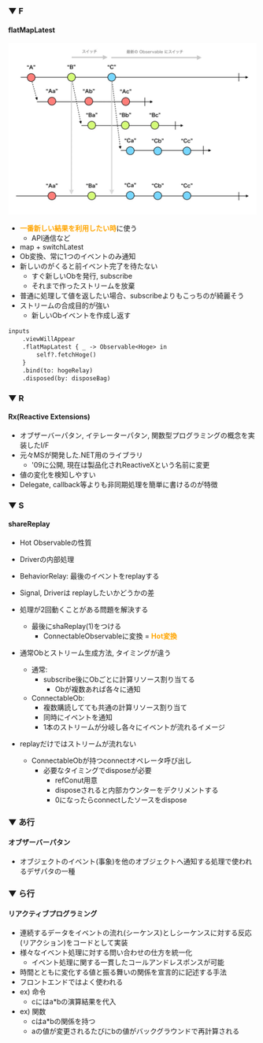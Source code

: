 ### ▼ F
#### flatMapLatest
![test](https://raw.githubusercontent.com/tony1224/StreamPractice/main/Images/IMG_7807.WEBP)
- <b><span style="color: orange; ">一番新しい結果を利用したい時</b>に使う
  - API通信など
- map + switchLatest
- Ob変換、常に1つのイベントのみ通知
- 新しいのがくると前イベント完了を待たない
  - すぐ新しいObを発行, subscribe
  - それまで作ったストリームを放棄
- 普通に処理して値を返したい場合、subscribeよりもこっちのが綺麗そう  
- ストリームの合成目的が強い
  - 新しいObイベントを作成し返す
```
inputs
    .viewWillAppear
    .flatMapLatest { _ -> Observable<Hoge> in
        self?.fetchHoge()
    }
    .bind(to: hogeRelay)
    .disposed(by: disposeBag)    
```

### ▼ R
#### Rx(Reactive Extensions)
- オブザーバーパタン, イテレーターパタン, 関数型プログラミングの概念を実装したI/F
- 元々MSが開発した.NET用のライブラリ
    - '09に公開, 現在は製品化されReactiveXという名前に変更
- 値の変化を検知しやすい
- Delegate, callback等よりも非同期処理を簡単に書けるのが特徴

### ▼ S
#### shareReplay
- Hot Observableの性質
- Driverの内部処理
- BehaviorRelay: 最後のイベントをreplayする
- Signal, Driverは replayしたいかどうかの差

- 処理が2回動くことがある問題を解決する
  - 最後にshaReplay(1)をつける
    - ConnectableObservableに変換 = <b><span style="color: orange; ">Hot変換</b>
- 通常Obとストリーム生成方法, タイミングが違う
  - 通常: 
    - subscribe後にObごとに計算リソース割り当てる               
      - Obが複数あれば各々に通知
  - ConnectableOb:
    - 複数購読してても共通の計算リソース割り当て
    - 同時にイベントを通知
    - 1本のストリームが分岐し各々にイベントが流れるイメージ
- replayだけではストリームが流れない
  - ConnectableObが持つconnectオペレータ呼び出し
    - 必要なタイミングでdisposeが必要
      - refConut用意
      - disposeされると内部カウンターをデクリメントする
      - 0になったらconnectしたソースをdispose

### ▼ あ行
#### オブザーバーパタン
- オブジェクトのイベント(事象)を他のオブジェクトへ通知する処理で使われるデザパタの一種

### ▼ ら行
#### リアクティブプログラミング
- 連続するデータをイベントの流れ(シーケンス)としシーケンスに対する反応(リアクション)をコードとして実装
- 様々なイベント処理に対する問い合わせの仕方を統一化
    - イベント処理に関する一貫したコールアンドレスポンスが可能
- 時間とともに変化する値と振る舞いの関係を宣言的に記述する手法
- フロントエンドではよく使われる
- ex) 命令
    - cにはa*bの演算結果を代入
- ex) 関数
    - cはa*bの関係を持つ
    - aの値が変更されるたびにbの値がバックグラウンドで再計算される



